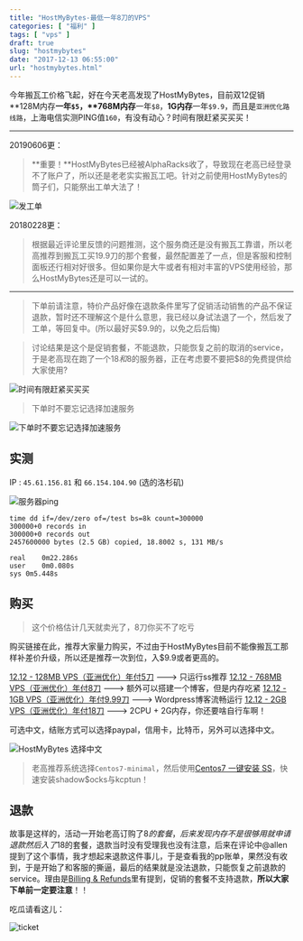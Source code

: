 ```yaml
---
title: "HostMyBytes-最低一年8刀的VPS"
categories: [ "福利" ]
tags: [ "vps" ]
draft: true
slug: "hostmybytes"
date: "2017-12-13 06:55:00"
url: "hostmybytes.html"
---
```


今年搬瓦工价格飞起，好在今天老高发现了HostMyBytes，目前双12促销**128M内存****一年`$5`，**768M内存****一年`$8`，**1G内存**一年`$9.9`，而且是`亚洲优化路线路`，上海电信实测PING值`160`，有没有动心？时间有限赶紧买买买！

--------


20190606更：

> **重要！**HostMyBytes已经被AlphaRacks收了，导致现在老高已经登录不了账户了，所以还是老老实实搬瓦工吧。针对之前使用HostMyBytes的筒子们，只能祭出工单大法了！

![发工单][1]

20180228更：

> 根据最近评论里反馈的问题推测，这个服务商还是没有搬瓦工靠谱，所以老高推荐到搬瓦工买19.9刀的那个套餐，最然配置差了一点，但是客服和控制面板还行相对好很多。但如果你是大牛或者有相对丰富的VPS使用经验，那么HostMyBytes还是可以一试的。

---------


<!--more-->

> 下单前请注意，特价产品好像在退款条件里写了促销活动销售的产品不保证退款，暂时还不理解这个是什么意思，我已经以身试法退了一个，然后发了工单，等回复中。(所以最好买$9.9的，以免之后后悔)

> 讨论结果是这个是促销套餐，不能退款，只能恢复之前的取消的service，于是老高现在跑了一个$18和$8的服务器，正在考虑要不要把$8的免费提供给大家使用?

![时间有限赶紧买买买][2]

> 下单时不要忘记选择加速服务

![下单时不要忘记选择加速服务][3]

## 实测

IP : `45.61.156.81` 和 `66.154.104.90` (选的洛杉矶)


![服务器ping][4]

```
time dd if=/dev/zero of=/test bs=8k count=300000
300000+0 records in
300000+0 records out
2457600000 bytes (2.5 GB) copied, 18.8002 s, 131 MB/s

real	0m22.286s
user	0m0.080s
sys	0m5.448s
```

## 购买

> 这个价格估计几天就卖光了，8刀你买不了吃亏

购买链接在此，推荐大家量力购买，不过由于HostMyBytes目前不能像搬瓦工那样补差价升级，所以还是推荐一次到位，入$9.9或者更高的。

[12.12 - 128MB VPS（亚洲优化）年付5刀][5]  ---> 只运行ss推荐
[12.12 - 768MB VPS（亚洲优化）年付8刀][6]  ---> 额外可以搭建一个博客，但是内存吃紧
[12.12 - 1GB VPS（亚洲优化）年付9.99刀][7] ---> Wordpress博客流畅运行
[12.12 - 2GB VPS（亚洲优化）年付18刀][8]   ---> 2CPU + 2G内存，你还要啥自行车啊！

可选中文，结账方式可以选择paypal，信用卡，比特币，另外可以选择中文。

![HostMyBytes 选择中文][9]

> 老高推荐系统选择`Centos7-minimal`，然后使用[Centos7 一键安装 SS][10]，快速安装shadow$ocks与kcptun！


## 退款

故事是这样的，活动一开始老高订购了$8的套餐，后来发现内存不是很够用就申请退款然后入了$18的套餐，退款当时没有受理我也没有注意，后来在评论中@allen提到了这个事情，我才想起来退款这件事儿，于是查看我的pp账单，果然没有收到，于是开始了和客服的撕逼，最后的结果就是没法退款，只能恢复之前退款的service。理由是[Billing & Refunds][11]里有提到，促销的套餐不支持退款，**所以大家下单前一定要注意**！！

吃瓜请看这儿：

![ticket][12]


  [1]: https://blog.phpgao.com/usr/uploads/2019/06/1905816438.png
  [2]: https://blog.phpgao.com/usr/uploads/2017/12/3403119263.jpg
  [3]: https://blog.phpgao.com/usr/uploads/2017/12/1175514436.jpg
  [4]: https://blog.phpgao.com/usr/uploads/2017/12/1359880438.jpeg
  [5]: https://clients.hostmybytes.com/aff.php?aff=193&pid=178
  [6]: https://clients.hostmybytes.com/aff.php?aff=193&pid=179
  [7]: https://clients.hostmybytes.com/aff.php?aff=193&pid=180
  [8]: https://clients.hostmybytes.com/aff.php?aff=193&pid=181
  [9]: https://blog.phpgao.com/usr/uploads/2017/12/2799880283.jpeg
  [10]: https://blog.phpgao.com/auto_install_shadowsocks_and_kcptun.html
  [11]: https://www.hostmybytes.com/terms-of-service.php
  [12]: https://blog.phpgao.com/usr/uploads/2018/01/3625301412.png